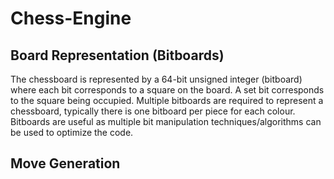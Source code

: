 # Chess-Engine

## Board Representation (Bitboards)
The chessboard is represented by a 64-bit unsigned integer (bitboard) where each bit corresponds to a square on the board. A set bit corresponds to the square being occupied. Multiple bitboards are required to represent a chessboard, typically there is one bitboard per piece for each colour. Bitboards are useful as multiple bit manipulation techniques/algorithms can be used to optimize the code.

## Move Generation